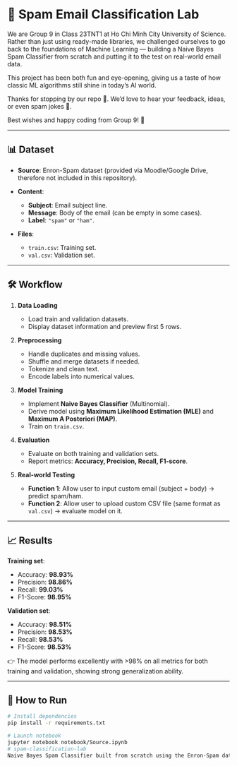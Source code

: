 # 📧 Spam Email Classification Lab

We are Group 9 in Class 23TNT1 at Ho Chi Minh City University of Science.
Rather than just using ready-made libraries, we challenged ourselves to go back to the foundations of Machine Learning — building a Naive Bayes Spam Classifier from scratch and putting it to the test on real-world email data.

This project has been both fun and eye-opening, giving us a taste of how classic ML algorithms still shine in today’s AI world.

Thanks for stopping by our repo 🚀.
We’d love to hear your feedback, ideas, or even spam jokes 💌.

Best wishes and happy coding from Group 9! 🎉

---

## 📊 Dataset
- **Source**: Enron-Spam dataset (provided via Moodle/Google Drive, therefore not included in this repository).  
- **Content**:
  - **Subject**: Email subject line.  
  - **Message**: Body of the email (can be empty in some cases).  
  - **Label**: `"spam"` or `"ham"`.  

- **Files**:
  - `train.csv`: Training set.  
  - `val.csv`: Validation set.  

---

## 🛠 Workflow  

1. **Data Loading**  
   - Load train and validation datasets.  
   - Display dataset information and preview first 5 rows.  

2. **Preprocessing**  
   - Handle duplicates and missing values.  
   - Shuffle and merge datasets if needed.  
   - Tokenize and clean text.  
   - Encode labels into numerical values.  

3. **Model Training**  
   - Implement **Naive Bayes Classifier** (Multinomial).  
   - Derive model using **Maximum Likelihood Estimation (MLE)** and **Maximum A Posteriori (MAP)**.  
   - Train on `train.csv`.  

4. **Evaluation**  
   - Evaluate on both training and validation sets.  
   - Report metrics: **Accuracy, Precision, Recall, F1-score**.  

5. **Real-world Testing**  
   - **Function 1**: Allow user to input custom email (subject + body) → predict spam/ham.  
   - **Function 2**: Allow user to upload custom CSV file (same format as `val.csv`) → evaluate model on it.  

---

## 📈 Results  

**Training set**:  
- Accuracy: **98.93%**  
- Precision: **98.86%**  
- Recall: **99.03%**  
- F1-Score: **98.95%**  

**Validation set**:  
- Accuracy: **98.51%**  
- Precision: **98.53%**  
- Recall: **98.53%**  
- F1-Score: **98.53%**  

👉 The model performs excellently with >98% on all metrics for both training and validation, showing strong generalization ability.  

---

## 🚀 How to Run
```bash
# Install dependencies
pip install -r requirements.txt

# Launch notebook
jupyter notebook notebook/Source.ipynb
# spam-classification-lab
Naive Bayes Spam Classifier built from scratch using the Enron-Spam dataset.  Includes data preprocessing, model training &amp; evaluation, and real-world testing with custom emails.
